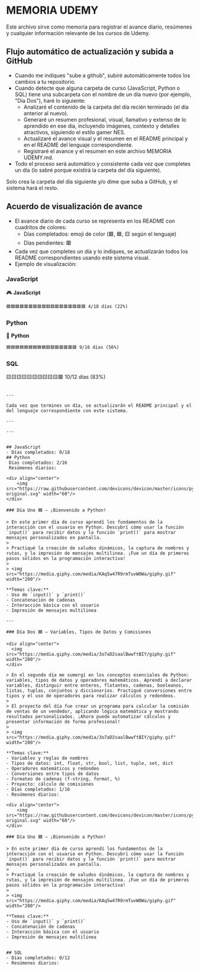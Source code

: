 


# MEMORIA UDEMY


Este archivo sirve como memoria para registrar el avance diario, resúmenes y cualquier información relevante de los cursos de Udemy.


## Flujo automático de actualización y subida a GitHub

- Cuando me indiques "sube a github", subiré automáticamente todos los cambios a tu repositorio.
- Cuando detecte que alguna carpeta de curso (JavaScript, Python o SQL) tiene una subcarpeta con el nombre de un día nuevo (por ejemplo, "Día Dos"), haré lo siguiente:
	- Analizaré el contenido de la carpeta del día recién terminado (el día anterior al nuevo).
	- Generaré un resumen profesional, visual, llamativo y extenso de lo aprendido en ese día, incluyendo imágenes, contexto y detalles atractivos, siguiendo el estilo gamer NES.
	- Actualizaré el avance visual y el resumen en el README principal y en el README del lenguaje correspondiente.
	- Registraré el avance y el resumen en este archivo MEMORIA UDEMY.md.
- Todo el proceso será automático y consistente cada vez que completes un día (lo sabré porque existirá la carpeta del día siguiente).

Solo crea la carpeta del día siguiente y/o dime que suba a GitHub, y el sistema hará el resto.

## Acuerdo de visualización de avance

- El avance diario de cada curso se representa en los README con cuadritos de colores:
	- Días completados: emoji de color (🟩, 🟦, 🟨 según el lenguaje)
	- Días pendientes: 🟥
- Cada vez que completes un día y lo indiques, se actualizarán todos los README correspondientes usando este sistema visual.
- Ejemplo de visualización:

### JavaScript
🎮 **JavaScript**
```
🟩🟩🟩🟩🟥🟥🟥🟥🟥🟥🟥🟥🟥🟥🟥🟥🟥🟥 4/18 días (22%)
```

### Python
🐍 **Python**
```
🟦🟦🟦🟦🟦🟦🟦🟦🟦🟥🟥🟥🟥🟥🟥🟥 9/16 días (56%)
```

### SQL
🟨🟨🟨🟨🟨🟨🟨🟨🟨🟨🟥 10/12 días (83%)
```

---

Cada vez que termines un día, se actualizarán el README principal y el del lenguaje correspondiente con este sistema.

---

---


## JavaScript
- Días completados: 0/18
## Python
 Días completados: 2/16
 Resúmenes diarios:

<div align="center">
	<img src="https://raw.githubusercontent.com/devicons/devicon/master/icons/python/python-original.svg" width="60"/>
</div>

### Día Uno 🟦 — ¡Bienvenido a Python!

> En este primer día de curso aprendí los fundamentos de la interacción con el usuario en Python. Descubrí cómo usar la función `input()` para recibir datos y la función `print()` para mostrar mensajes personalizados en pantalla.
>
> Practiqué la creación de saludos dinámicos, la captura de nombres y rutas, y la impresión de mensajes multilinea. ¡Fue un día de primeros pasos sólidos en la programación interactiva!
>
> <img src="https://media.giphy.com/media/KAq5w47R9rmTuvWOWa/giphy.gif" width="200"/>

**Temas clave:**
- Uso de `input()` y `print()`
- Concatenación de cadenas
- Interacción básica con el usuario
- Impresión de mensajes multilinea

---

### Día Dos 🟦 — Variables, Tipos de Datos y Comisiones

<div align="center">
  <img src="https://media.giphy.com/media/3o7aD2saalBwwftBIY/giphy.gif" width="200"/>
</div>

> En el segundo día me sumergí en los conceptos esenciales de Python: variables, tipos de datos y operadores matemáticos. Aprendí a declarar variables, distinguir entre enteros, flotantes, cadenas, booleanos, listas, tuplas, conjuntos y diccionarios. Practiqué conversiones entre tipos y el uso de operadores para realizar cálculos y redondeos.
>
> El proyecto del día fue crear un programa para calcular la comisión de ventas de un vendedor, aplicando lógica matemática y mostrando resultados personalizados. ¡Ahora puedo automatizar cálculos y presentar información de forma profesional!
>
> <img src="https://media.giphy.com/media/3o7aD2saalBwwftBIY/giphy.gif" width="200"/>

**Temas clave:**
- Variables y reglas de nombres
- Tipos de datos: int, float, str, bool, list, tuple, set, dict
- Operadores matemáticos y redondeo
- Conversiones entre tipos de datos
- Formateo de cadenas (f-string, format, %)
- Proyecto: cálculo de comisiones
- Días completados: 1/16
- Resúmenes diarios:

<div align="center">
	<img src="https://raw.githubusercontent.com/devicons/devicon/master/icons/python/python-original.svg" width="60"/>
</div>

### Día Uno 🟦 — ¡Bienvenido a Python!

> En este primer día de curso aprendí los fundamentos de la interacción con el usuario en Python. Descubrí cómo usar la función `input()` para recibir datos y la función `print()` para mostrar mensajes personalizados en pantalla.
>
> Practiqué la creación de saludos dinámicos, la captura de nombres y rutas, y la impresión de mensajes multilinea. ¡Fue un día de primeros pasos sólidos en la programación interactiva!
>
> <img src="https://media.giphy.com/media/KAq5w47R9rmTuvWOWa/giphy.gif" width="200"/>

**Temas clave:**
- Uso de `input()` y `print()`
- Concatenación de cadenas
- Interacción básica con el usuario
- Impresión de mensajes multilinea


## SQL
- Días completados: 0/12
- Resúmenes diarios:
